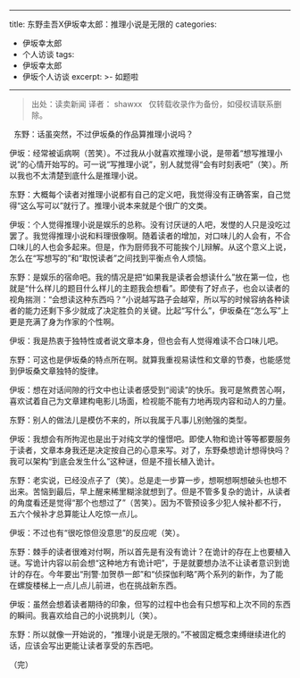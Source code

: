
---
title: 东野圭吾X伊坂幸太郎：推理小说是无限的
categories:
  - 伊坂幸太郎
  - 个人访谈
tags: 
  - 伊坂幸太郎
  - 伊坂个人访谈
excerpt: >-
  如题啦
---
> 出处：读卖新闻  译者： shawxx
&nbsp;
仅转载收录作为备份，如侵权请联系删除。

&nbsp;
东野：话虽突然，不过伊坂桑的作品算推理小说吗？ 

伊坂：经常被诟病啊（苦笑）。不过我从小就喜欢推理小说，是带着“想写推理小说”的心情开始写的。可一说“写推理小说”，别人就觉得“会有时刻表吧”（笑）。所以我也不太清楚到底什么是推理小说。

东野：大概每个读者对推理小说都有自己的定义吧，我觉得没有正确答案，自己觉得“这么写可以”就行了。推理小说本来就是个很广的文类。

伊坂：个人觉得推理小说是娱乐的总称。没有讨厌谜的人吧，发憷的人只是没吃过罢了。我觉得推理小说和料理很像啊。随着读者的增加，对口味儿的人会有，不合口味儿的人也会多起来。但是，作为厨师我不可能挨个儿辩解。从这个意义上说，怎么在“写想写的”和“取悦读者”之间找到平衡点令人烦恼。

东野：是娱乐的宿命吧。我的情况是把“如果我是读者会想读什么”放在第一位，也就是“什么样儿的题目什么样儿的主题我会想看”。即使有了好点子，也会以读者的视角揣测：“会想读这种东西吗？”小说越写路子会越窄，所以写的时候容纳各种读者的能力还剩下多少就成了决定胜负的关键。比起“写什么”，伊坂桑在“怎么写”上更是充满了身为作家的个性啊。

伊坂：我是热衷于独特性或者说文章本身，但也会有人觉得难读不合口味儿吧。

东野：可这也是伊坂桑的特点所在啊。就算我重视易读性和文章的节奏，也能感觉到伊坂桑文章独特的旋律。

伊坂：想在对话间隙的行文中也让读者感受到“阅读”的快乐。我可是煞费苦心啊，喜欢试着自己为文章建构电影儿场面，检视能不能有力地再现内容和动人的力量。

东野：别人的做法儿是模仿不来的，所以我属于凡事儿别勉强的类型。

伊坂：我想会有所拘泥也是出于对纯文学的憧憬吧。即使人物和诡计等等都要服务于读者，文章本身我还是决定按自己的心意来写。对了，东野桑想诡计想得快吗？我可以架构“到底会发生什么”这种谜，但是不擅长植入诡计。

东野：老实说，已经没点子了（笑）。总是走一步算一步，想啊想啊想破头也想不出来。苦恼到最后，早上醒来稀里糊涂就想到了。但是不管多复杂的诡计，从读者的角度看还是觉得“那个也想过了”（苦笑）。因为不管预设多少犯人候补都不行，五六个候补才总算能让人吃惊一点儿。

伊坂：不过也有“很吃惊但没意思”的反应呢（笑）。

东野：棘手的读者很难对付啊，所以首先是有没有诡计？在诡计的存在上也要植入谜。写诡计内容以前会想“这种地方有诡计吧”，于是就要想办法不让读者意识到诡计的存在。今年要出“刑警·加贺恭一郎”和“侦探伽利略”两个系列的新作，为了能在螺旋楼梯上一点儿点儿前进，也在挑战新东西。

伊坂：虽然会想着读者期待的印象，但写的过程中也会有只想写和上次不同的东西的瞬间。我喜欢给自己的小说挑刺儿（笑）。

东野：所以就像一开始说的，“推理小说是无限的。”不被固定概念束缚继续进化的话，应该会写出更能让读者享受的东西吧。

（完）